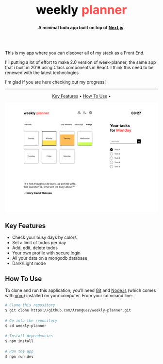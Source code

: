 <h1 align="center">
  <br>
  <img src="./src/assets/weekly-planner-logo.png" alt="weekly-planner-logo" width="300">
</h1>

<h4 align="center">A minimal todo app built on top of <a href="https://nextjs.org/" target="_blank">Next.js</a>.</h4>

<br>
<br>

<p>This is my app where you can discover all of my stack as a Front End.</p>
<p>I'll putting a lot of effort to make 2.0 version of week-planner, the same app that i built in 2018 using Class components in React. I think this need to be renewed with the latest technologies</p>
<p>I'm glad if you are here checking out my progress!</p>

<hr/>

<p align="center">
  <a href="#key-features">Key Features</a> •
  <a href="#how-to-use">How To Use</a> •
</p>

![screenshot](./src/assets/readme-app-preview.png)

## Key Features

* Check your busy days by colors
* Set a limit of todos per day
* Add, edit, delete todos
* Your own profile with secure login
* All your data on a mongodb database
* Dark/Light mode

## How To Use

To clone and run this application, you'll need [Git](https://git-scm.com) and [Node.js](https://nodejs.org/en/download/) (which comes with [npm](http://npmjs.com)) installed on your computer. From your command line:

```bash
# Clone this repository
$ git clone https://github.com/Aranguez/weekly-planner.git

# Go into the repository
$ cd weekly-planner

# Install dependencies
$ npm install

# Run the app
$ npm run dev
```
